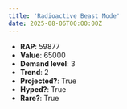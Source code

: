 ```yaml
---
title: 'Radioactive Beast Mode'
date: 2025-08-06T00:00:00Z
---
```

- **RAP**: 59877
- **Value**: 65000
- **Demand level**: 3
- **Trend**: 2
- **Projected?**: True
- **Hyped?**: True
- **Rare?**: True
